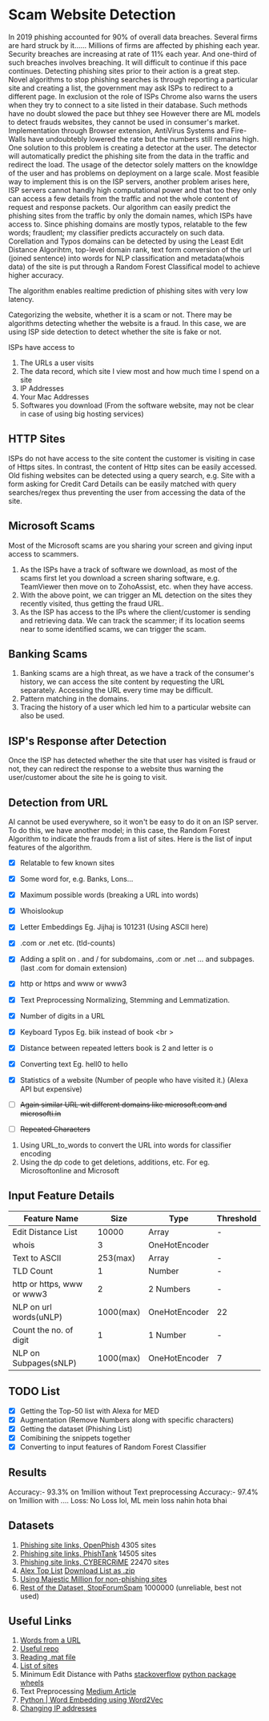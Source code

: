 # Scam Website Detection

In 2019 phishing accounted for 90% of overall data breaches. Several firms are hard struck by it......
Millions of firms are affected by phishing each year. Security breaches are increasing at rate of 11% each year. And one-third of such breaches involves breaching. It will difficult to continue if this pace continues. Detecting phishing sites prior to their action is a great step. Novel algorithms to stop phishing searches is through reporting a particular site and creating a list, the government may ask ISPs to redirect to a different page. 
In exclusion ot the role of ISPs Chrome also warns the users when they try to connect to a site listed in their database. Such methods have no doubt slowed the pace but thhey see
However there are ML models to detect frauds websites, they cannot be used in consumer's market. Implementation through Browser extension, AntiVirus Systems and Fire-Walls have undoubtebly lowered the rate but the numbers still remains high. One solution to this problem is creating a detector at the user. The detector will automatically predict the phishing site from the data in the traffic and redirect the load. The usage of the detector solely matters on the knowldge of the user and has problems on deployment on a large scale. Most feasible way to implement this is on the ISP servers, another problem arises here, ISP servers cannot handly high computational power and that too they only can access a few details from the traffic and not the whole content of request and response packets. Our algorithm can easily predict the phishing sites from the traffic by only the domain names, which ISPs have access to. Since phishing domains are mostly typos, relatable to the few words; fraudlent; my classifier predicts accuractely on such data. Corellation and Typos domains can be detected by using the Least Edit Distance Algorihtm, top-level domain rank, text form conversion of the url (joined sentence) into words for NLP classification and metadata(whois data) of the site is put through a Random Forest Classifical model to achieve higher accuracy. 

The algorithm enables realtime prediction of phishing sites with very low latency. 
 
Categorizing the website, whether it is a scam or not. There may be algorithms detecting whether the website is a fraud. In this case, we are using ISP side detection to detect whether the site is fake or not.

ISPs have access to
1) The URLs a user visits
2) The data record, which site I view most and how much time I spend on a site
3) IP Addresses
4) Your Mac Addresses
5) Softwares you download (From the software website, may not be clear in case of using big hosting services)

## HTTP Sites
ISPs do not have access to the site content the customer is visiting in case of Https sites. In contrast, the content of Http sites can be easily accessed. Old fishing websites can be detected using a query search, e.g. Site with a form asking for Credit Card Details can be easily matched with query searches/regex thus preventing the user from accessing the data of the site.

## Microsoft Scams
Most of the Microsoft scams are you sharing your screen and giving input access to scammers.
1) As the ISPs have a track of software we download, as most of the scams first let you download a screen sharing software, e.g. TeamViewer then move on to ZohoAssist, etc. when they have access.
2) With the above point, we can trigger an ML detection on the sites they recently visited, thus getting the fraud URL.
3) As the ISP has access to the IPs where the client/customer is sending and retrieving data. We can track the scammer; if its location seems near to some identified scams, we can trigger the scam. 

## Banking Scams

1) Banking scams are a high threat, as we have a track of the consumer's history, we can access the site content by requesting the URL separately. Accessing the URL every time may be difficult.
2) Pattern matching in the domains.
3) Tracing the history of a user which led him to a particular website can also be used.

## ISP's Response after Detection
Once the ISP has detected whether the site that user has visited is fraud or not, they can redirect the response to a website thus warning the user/customer about the site he is going to visit.


## Detection from URL

AI cannot be used everywhere, so it won't be easy to do it on an ISP server. To do this, we have another model; in this case, the Random Forest Algorithm to indicate the frauds from a list of sites. Here is the list of input features of the algorithm.

- [x] Relatable to few known sites 
- [x] Some word for, e.g. Banks, Lons...
- [x] Maximum possible words (breaking a URL into words)
- [x] Whoislookup
- [x] Letter Embeddings Eg. Jijhaj is 101231 (Using ASCII here)
- [x] .com or .net etc. (tld-counts)
- [x] Adding a split on . and / for subdomains, .com or .net ... and subpages. (last .com for domain extension)
- [x] http or https and www or www3
- [x] Text Preprocessing Normalizing, Stemming and Lemmatization.
- [x] Number of digits in a URL
- [x] Keyboard Typos Eg. biik instead of book
<br \>
- [x] Distance between repeated letters book is 2 and letter is o
- [x] Converting text Eg. hell0 to hello
- [x] Statistics of a website (Number of people who have visited it.) (Alexa API but expensive)

- [ ] ~~Again similar URL wit different domains like microsoft.com and microsofti.in~~
- [ ] ~~Repeated Characters~~

1) Using URL_to_words to convert the URL into words for classifier encoding
2) Using the dp code to get deletions, additions, etc. For eg. Microsoftonline and Microsoft

## Input Feature Details
Feature Name | Size | Type | Threshold
--- | --- | --- | --- 
Edit Distance List | 10000 | Array | -
whois | 3 | OneHotEncoder | 
Text to ASCII | 253(max) | Array | -
TLD Count | 1 | Number | -
http or https, www or www3 | 2 | 2 Numbers | -
NLP on url words(uNLP) | 1000(max) | OneHotEncoder | 22
Count the no. of digit | 1 | 1 Number | -
NLP on Subpages(sNLP) | 1000(max) | OneHotEncoder | 7
## TODO List
- [x] Getting the Top-50 list with Alexa for MED
- [x] Augmentation (Remove Numbers along with specific characters)
- [x] Getting the dataset (Phishing List)
- [x] Comibining the snippets together
- [x] Converting to input features of Random Forest Classifier

## Results
Accuracy:- 93.3% on 1million without Text preprocessing
Accuracy:- 97.4% on 1million with ....
Loss: No Loss lol, ML mein loss nahin hota bhai

## Datasets
1) [Phishing site links, OpenPhish](https://openphish.com/feed.txt) 4305 sites
2) [Phishing site links, PhishTank](https://www.phishtank.com/developer_info.php) 14505 sites
3) [Phishing site links, CYBERCRiME](http://cybercrime-tracker.net/) 22470 sites
4) [Alex Top List](https://gist.github.com/chilts/7229605) [Download List as .zip](http://s3.amazonaws.com/alexa-static/top-1m.csv.zip)
5) [Using Majestic Million for non-phishing sites](http://cybercrime-tracker.net/)
6) [Rest of the Dataset, StopForumSpam](https://www.stopforumspam.com/downloads) 1000000 (unreliable, best not used)

## Useful Links

1) [Words from a URL](https://stackoverflow.com/questions/8870261/how-to-split-text-without-spaces-into-list-of-words)
2) [Useful repo](https://github.com/shramos/Awesome-Cybersecurity-Datasets)
3) [Reading .mat file](https://stackoverflow.com/questions/874461/read-mat-files-in-python)
4) [List of sites](https://lifars.com/wp-content/uploads/2016/11/Sites-with-blocklist-of-malicious-IPs-and-URLs.pdf)
5) Minimum Edit Distance with Paths [stackoverflow](https://stackoverflow.com/questions/10638597/minimum-edit-distance-reconstruction) [python package](https://pypi.org/project/python-Levenshtein/) [wheels](https://pypi.org/project/python-Levenshtein-wheels/)
6) Text Preprocessing [Medium Article](https://towardsdatascience.com/a-handbook-to-text-preprocessing-890f73fd28f8)
7) [Python | Word Embedding using Word2Vec](https://www.geeksforgeeks.org/python-word-embedding-using-word2vec/)
8) [Changing IP addresses](https://console.cloud.google.com/networking/addresses/list?authuser=3&project=coherent-voice-288005)
